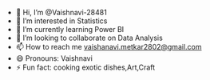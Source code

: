 - 👋 Hi, I’m @Vaishnavi-28481
- 👀 I’m interested in Statistics
- 🌱 I’m currently learning Power BI
- 💞️ I’m looking to collaborate on Data Analysis
- 📫 How to reach me vaishanavi.metkar2802@gmail.com
- 😄 Pronouns: Vaishnavi
- ⚡ Fun fact: cooking exotic dishes,Art,Craft

<!---
Vaishnavi-28481/Vaishnavi-28481 is a ✨ special ✨ repository because its `README.md` (this file) appears on your GitHub profile.
You can click the Preview link to take a look at your changes.
--->
